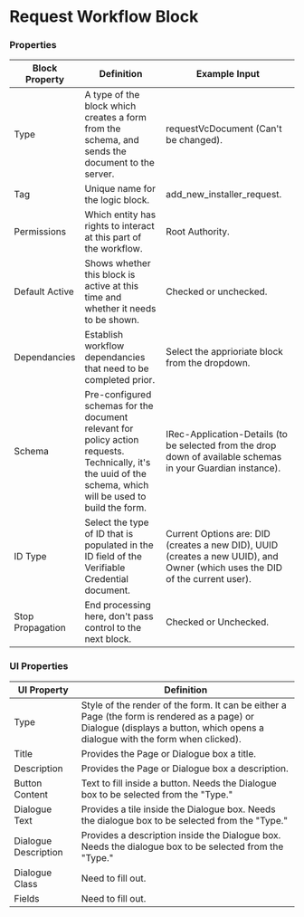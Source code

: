 # Request Workflow Block

### Properties

| Block Property   | Definition                                                                                                                                                   | Example Input                                                                                                                |
| ---------------- | ------------------------------------------------------------------------------------------------------------------------------------------------------------ | ---------------------------------------------------------------------------------------------------------------------------- |
| Type             | A type of the block which creates a form from the schema, and sends the document to the server.                                                              | requestVcDocument (Can't be changed).                                                                                        |
| Tag              | Unique name for the logic block.                                                                                                                             | add\_new\_installer\_request.                                                                                                |
| Permissions      | Which entity has rights to interact at this part of the workflow.                                                                                            | Root Authority.                                                                                                              |
| Default Active   | Shows whether this block is active at this time and whether it needs to be shown.                                                                            | Checked or unchecked.                                                                                                        |
| Dependancies     | Establish workflow dependancies that need to be completed prior.                                                                                             | Select the apprioriate block from the dropdown.                                                                              |
| Schema           | Pre-configured schemas for the document relevant for policy action requests. Technically, it's the uuid of the schema, which will be used to build the form. | IRec-Application-Details (to be selected from the drop down of available schemas in your Guardian instance).                 |
| ID Type          | Select the type of ID that is populated in the ID field of the Verifiable Credential document.                                                               | Current Options are: DID (creates a new DID), UUID (creates a new UUID), and Owner (which uses the DID of the current user). |
| Stop Propagation | End processing here, don't pass control to the next block.                                                                                                   | Checked or Unchecked.                                                                                                        |

### UI Properties

| UI Property          | Definition                                                                                                                                                                    |
| -------------------- | ----------------------------------------------------------------------------------------------------------------------------------------------------------------------------- |
| Type                 | Style of the render of the form. It can be either a Page (the form is rendered as a page) or Dialogue (displays a button, which opens a dialogue with the form when clicked). |
| Title                | Provides the Page or Dialogue box a title.                                                                                                                                    |
| Description          | Provides the Page or Dialogue box a description.                                                                                                                              |
| Button Content       | Text to fill inside a button. Needs the Dialogue box to be selected from the "Type."                                                                                          |
| Dialogue Text        | Provides a tile inside the Dialogue box. Needs the dialogue box to be selected from the "Type."                                                                               |
| Dialogue Description | Provides a description inside the Dialogue box. Needs the dialogue box to be selected from the "Type."                                                                        |
| Dialogue Class       | Need to fill out.                                                                                                                                                             |
| Fields               | Need to fill out.                                                                                                                                                             |
